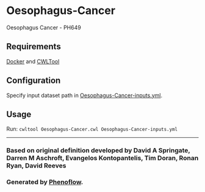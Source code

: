 # Oesophagus-Cancer

Oesophagus Cancer - PH649

## Requirements

[Docker](https://docs.docker.com/install/) and [CWLTool](https://github.com/common-workflow-language/cwltool#install)

## Configuration

Specify input dataset path in [Oesophagus-Cancer-inputs.yml](Oesophagus-Cancer-inputs.yml).

## Usage

Run: `cwltool Oesophagus-Cancer.cwl Oesophagus-Cancer-inputs.yml`

***

### Based on original definition developed by David A Springate, Darren M Aschroft, Evangelos Kontopantelis, Tim Doran, Ronan Ryan, David Reeves
### Generated by [Phenoflow](https://kclhi.org/phenoflow).
